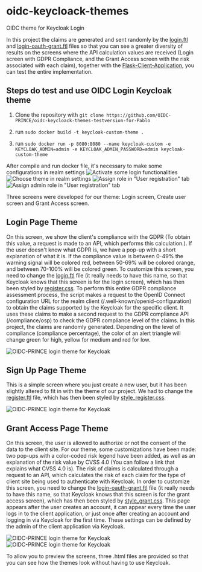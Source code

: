 # oidc-keycloack-themes

OIDC theme for Keycloak Login

In this project the claims are generated and sent randomly by the [login.ftl](https://github.com/tiagogalvao7/OIDC-PRINCE-Keycloak/themes/custom-theme/custom.v2/login/login.ftl) and [login-oauth-grant.ftl](https://github.com/tiagogalvao7/OIDC-PRINCE-Keycloak.git/themes/custom-theme/custom.v2/login/login-oauth-grant.ftl) files so that you can see a greater diversity of results on the screens where the API calculation values are received (Login screen with GDPR Compliance, and the Grant Access screen with the risk associated with each claim), together with the [Flask-Client-Application](https://github.com/tiagogalvao7/Flask-Client-Application), you can test the entire implementation.

## Steps do test and use OIDC Login Keycloak theme

1. Clone the repository with ``git clone https://github.com/OIDC-PRINCE/oidc-keycloack-themes-testversion-for-Pablo``

2. run ``sudo docker build -t keycloak-custom-theme .``

3. run ``sudo docker run -p 8080:8080 --name keycloak-custom -e KEYCLOAK_ADMIN=admin -e KEYCLOAK_ADMIN_PASSWORD=admin keycloak-custom-theme``

After compile and run docker file, it's necessary to make some configurations in realm settings
![Activate some login functionalities](docs/realmSettings1.png)
![Choose theme in realm settings](docs/keycloak_ss1.png)
![Assign role in "User registration" tab](docs/assignrole.png)
![Assign admin role in "User registration" tab](docs/assignrole2.png)

Three screens were developed for our theme: Login screen, Create user screen and Grant Access screen.

## Login Page Theme

On this screen, we show the client's compliance with the GDPR (To obtain this value, a request is made to an API, which performs this calculation.). If the user doesn't know what GDPR is, we have a pop-up with a short explanation of what it is. If the compliance value is between 0-49% the warning signal will be colored red, between 50-69% will be colored orange, and between 70-100% will be colored green.
To customize this screen, you need to change the [login.ftl](https://github.com/OIDC-PRINCE/oidc-keycloack-themes-testsversion-for-Pablo/tree/main/themes/custom-theme/custom.v2/login/login.ftl) file (it really needs to have this name, so that Keycloak knows that this screen is for the login screen), which has then been styled by [register.css](https://github.com/OIDC-PRINCE/oidc-keycloack-themes-testsversion-for-Pablo/tree/main/themes/custom-theme/custom.v2/login/resources/css/style.css).
To perform this entire GDPR compliance assessment process, the script makes a request to the OpenID Connect configuration URL for the realm client (/.well-known/openid-configuration) to obtain the claims supported by the Keycloak for the specific client. It uses these claims to make a second request to the GDPR compliance API (/compliance/osp) to check the GDPR compliance level of the claims. In this project, the claims are randomly generated. Depending on the level of compliance (compliance percentage), the color of an alert triangle will change green for high, yellow for medium and red for low.

![OIDC-PRINCE login theme for Keycloak](docs/themeLogin.png)

## Sign Up Page Theme

This is a simple screen where you just create a new user, but it has been slightly altered to fit in with the theme of our project. We had to change the [register.ftl](https://github.com/OIDC-PRINCE/oidc-keycloack-themes-testsversion-for-Pablo/tree/main/themes/custom-theme/custom.v2/login/register.ftl) file, which has then been styled by [style_register.css](https://github.com/OIDC-PRINCE/oidc-keycloack-themes-testsversion-for-Pablo/tree/main/themes/custom-theme/custom.v2/login/resources/css/style_register.css).

![OIDC-PRINCE login theme for Keycloak](docs/themeRegister.png)

## Grant Access Page Theme

On this screen, the user is allowed to authorize or not the consent of the data to the client site. For our theme, some customizations have been made: two pop-ups with a color-coded risk legend have been added, as well as an explanation of the risk value by CVSS 4.0 (You can follow a link that explains what CVSS 4.0 is). The risk of claims is calculated through a request to an API, which calculates the risk of each claim for the type of client site being used to authenticate with Keycloak. In order to customize this screen, you need to change the [login-oauth-grant.ftl](https://github.com/NGI-TRUSTCHAIN/OIDC-PRINCE/blob/main/oidc-keycloack-themes-main/themes/custom-theme/custom.v2/login/login-oauth-grant.ftl) file (it really needs to have this name, so that Keycloak knows that this screen is for the grant access screen), which has then been styled by [style_grant.css](https://github.com/NGI-TRUSTCHAIN/OIDC-PRINCE/blob/main/oidc-keycloack-themes-main/themes/custom-theme/custom.v2/login/resources/css/style_grant.css). This page appears after the user creates an account, it can appear every time the user logs in to the client application, or just once after creating an account and logging in via Keycloak for the first time. These settings can be defined by the admin of the client application via Keycloak.

![OIDC-PRINCE login theme for Keycloak](docs/themeGrant1.png)
![OIDC-PRINCE login theme for Keycloak](docs/themeGrant2.png)

To allow you to preview the screens, three .html files are provided so that you can see how the themes look without having to use Keycloak.
